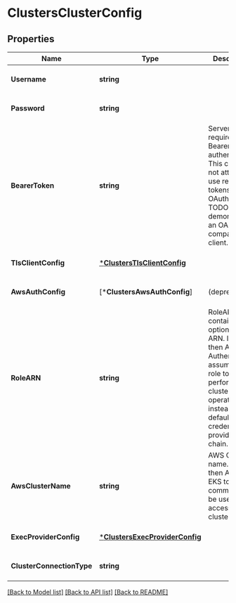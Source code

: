 # ClustersClusterConfig

## Properties
Name | Type | Description | Notes
------------ | ------------- | ------------- | -------------
**Username** | **string** |  | [optional] [default to null]
**Password** | **string** |  | [optional] [default to null]
**BearerToken** | **string** | Server requires Bearer authentication. This client will not attempt to use refresh tokens for an OAuth2 flow. TODO: demonstrate an OAuth2 compatible client. | [optional] [default to null]
**TlsClientConfig** | [***ClustersTlsClientConfig**](clustersTLSClientConfig.md) |  | [optional] [default to null]
**AwsAuthConfig** | [***ClustersAwsAuthConfig**] | (deprecated) | [optional] [default to null]
**RoleARN** | **string** | RoleARN contains optional role ARN. If set then AWS IAM Authenticator assumes a role to perform cluster operations instead of the default AWS credential provider chain. | [optional] [default to null]
**AwsClusterName** | **string** | AWS Cluster name. If set then AWS CLI EKS token command will be used to access cluster. | [optional] [default to null]
**ExecProviderConfig** | [***ClustersExecProviderConfig**](clustersExecProviderConfig.md) |  | [optional] [default to null]
**ClusterConnectionType** | **string** |  | [optional] [default to null]

[[Back to Model list]](../README.md#documentation-for-models) [[Back to API list]](../README.md#documentation-for-api-endpoints) [[Back to README]](../README.md)

